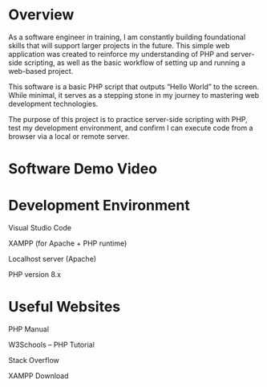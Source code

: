 # Overview

As a software engineer in training, I am constantly building foundational skills that will support larger projects in the future. This simple web application was created to reinforce my understanding of PHP and server-side scripting, as well as the basic workflow of setting up and running a web-based project.

This software is a basic PHP script that outputs “Hello World” to the screen. While minimal, it serves as a stepping stone in my journey to mastering web development technologies.

The purpose of this project is to practice server-side scripting with PHP, test my development environment, and confirm I can execute code from a browser via a local or remote server.

# Software Demo Video

# Development Environment
Visual Studio Code

XAMPP (for Apache + PHP runtime)

Localhost server (Apache)

PHP version 8.x

# Useful Websites
PHP Manual

W3Schools – PHP Tutorial

Stack Overflow

XAMPP Download

